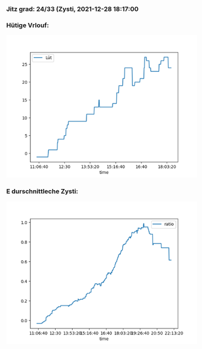 ### Jitz grad: 24/33 (Zysti, 2021-12-28 18:17:00

### Hütige Vrlouf:
![Graph](Today.png)

### E durschnittleche Zysti:
![Graph](Zysti.png)